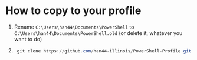 # How to copy to your profile
1. Rename `C:\Users\han44\Documents\PowerShell` to `C:\Users\han44\Documents\PowerShell.old` (or delete it, whatever you want to do)
2. ```powershell
    git clone https://github.com/han44-illinois/PowerShell-Profile.git C:\Users\han44\Documents\PowerShell
    ```